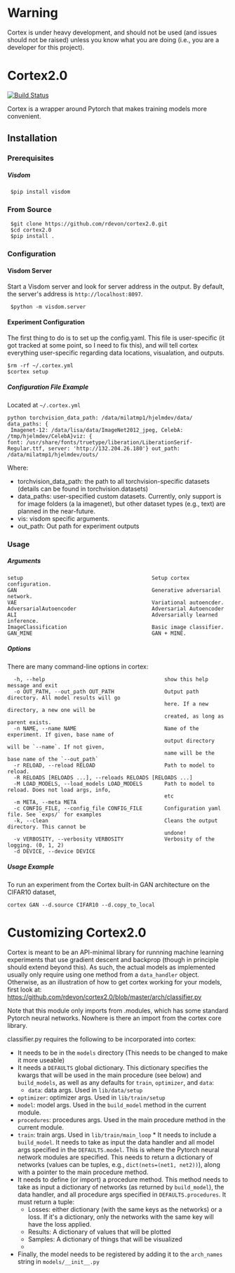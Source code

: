 
# Warning  
Cortex is under heavy development, and should not be used (and issues should not be raised) unless you know what you are doing (i.e., you are a developer for this project).    
# Cortex2.0   
 [![Build Status](https://travis-ci.com/joeljpoulin/cortex2.0.svg?branch=setup-pytest)](https://travis-ci.com/joeljpoulin/cortex2.0) 
 
Cortex is a wrapper around Pytorch that makes training models more convenient.
      
## Installation  
  
### Prerequisites 
##### Visdom   

     $pip install visdom  

 
### From Source  
  

     $git clone https://github.com/rdevon/cortex2.0.git 
     $cd cortex2.0 
     $pip install .  

### Configuration  

#### Visdom Server  
Start a Visdom server and look for server address in the output. By default, the server's address is `http://localhost:8097`.  

     $python -m visdom.server  

#### Experiment Configuration  
  
The first thing to do is to set up the config.yaml. This file is user-specific (it got tracked at some point, so I need to fix this), and will tell cortex everything user-specific regarding data locations, visualation, and outputs.   
    
```  
$rm -rf ~/.cortex.yml  
$cortex setup  
```  
  

##### Configuration File Example  
Located at `~/.cortex.yml`  

    python torchvision_data_path: /data/milatmp1/hjelmdev/data/ data_paths: {    
     Imagenet-12: /data/lisa/data/ImageNet2012_jpeg, CelebA: /tmp/hjelmdev/CelebA}viz: {    
    font: /usr/share/fonts/truetype/liberation/LiberationSerif-Regular.ttf, server: 'http://132.204.26.180'} out_path: /data/milatmp1/hjelmdev/outs/

Where: 

* torchvision_data_path: the path to all torchvision-specific datasets (details can be found in torchvision.datasets)    
* data_paths: user-specified custom datasets. Currently, only support is for image folders (a la imagenet), but other dataset types (e.g., text) are planned in the near-future.    
* vis: visdom specific arguments.    
* out_path: Out path for experiment outputs    

### Usage  
##### Arguments
                                 
    setup                                         Setup cortex configuration.
    GAN                                           Generative adversarial network.
    VAE                                           Variational autoencder.
    AdversarialAutoencoder                        Adversarial Autoencoder
    ALI                                           Adversarially learned inference.
    ImageClassification                           Basic image classifier.
    GAN_MINE                                      GAN + MINE.

 ##### Options  
  There are many command-line options in cortex:    
  

      -h, --help                                      show this help message and exit
      -o OUT_PATH, --out_path OUT_PATH                Output path directory. All model results will go
                                                      here. If a new directory, a new one will be
                                                      created, as long as parent exists.
      -n NAME, --name NAME                            Name of the experiment. If given, base name of
                                                      output directory will be `--name`. If not given,
                                                      name will be the base name of the `--out_path`
      -r RELOAD, --reload RELOAD                      Path to model to reload.
      -R RELOADS [RELOADS ...], --reloads RELOADS [RELOADS ...]
      -M LOAD_MODELS, --load_models LOAD_MODELS       Path to model to reload. Does not load args, info,
                                                      etc
      -m META, --meta META
      -c CONFIG_FILE, --config_file CONFIG_FILE       Configuration yaml file. See `exps/` for examples
      -k, --clean                                     Cleans the output directory. This cannot be
                                                      undone!
      -v VERBOSITY, --verbosity VERBOSITY             Verbosity of the logging. (0, 1, 2)
      -d DEVICE, --device DEVICE
      
##### Usage Example  
To run an experiment from the Cortex built-in GAN architecture on  the CIFAR10 dataset,
```  
cortex GAN --d.source CIFAR10 --d.copy_to_local  
```  
  
# Customizing Cortex2.0 
Cortex is meant to be an API-minimal library for runnning machine learning experiments that use gradient descent and backprop (though in principle should extend beyond this). As such, the actual models as implemented usually only require using one method from a `data_handler` object. Otherwise, as an illustration of how to get cortex working for your models, first look at:    
https://github.com/rdevon/cortex2.0/blob/master/arch/classifier.py    
    
Note that this module only imports from .modules, which has some standard Pytorch neural networks. Nowhere is there an import from the cortex core library.    
    
classifier.py requires the following to be incorporated into cortex:    
    
* It needs to be in the `models` directory (This needs to be changed to make it more useable)    
* It needs a `DEFAULTS` global dictionary. This dictionary specifies the kwargs that will be used in the main procedure (see below) and `build_models`, as well as any defaults for `train`, `optimizer`, and `data`:    
  * `data`: data args. Used in `lib/data/setup`    
* `optimizer`: optimizer args. Used in `lib/train/setup`    
* `model`: model args. Used in the `build_model` method in the current module.    
 * `procedures`: procedures args. Used in the main procedure method in the current module.    
 * `train`: train args. Used in `lib/train/main_loop` * It needs to include a `build_model`. It needs to take as input the data handler and all model args specified in the `DEFAULTS.model`. This is where the Pytorch neural network modules are specified. This needs to return a dictionary of networks (values can be tuples, e.g., `dict(nets=(net1, net2))`), along with a pointer to the main procedure method.    
* It needs to define (or import) a procedure method. This method needs to take as input a dictionary of networks (as returned by `build_model`), the data handler, and all procedure args specified in `DEFAULTS.procedures`. It must return a tuple:    
  * Losses: either dictionary (with the same keys as the networks) or a loss. If it's a dictionary, only the networks with the same key will have the loss applied.    
  * Results: A dictionary of values that will be plotted    
  * Samples: A dictionary of things that will be visualized    
  * <Ignore>    
* Finally, the model needs to be registered by adding it to the `arch_names` string in `models/__init__.py`


